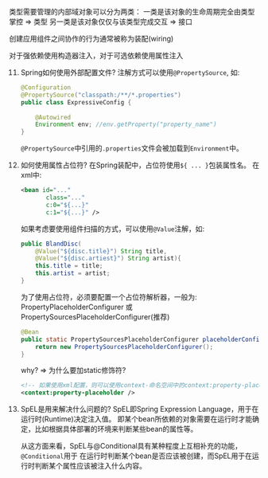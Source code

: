 类型需要管理的内部域对象可以分为两类：
    一类是该对象的生命周期完全由类型掌控 => 类型
    另一类是该对象仅仅与该类型完成交互 => 接口

创建应用组件之间协作的行为通常被称为装配(wiring)

对于强依赖使用构造器注入，对于可选依赖使用属性注入

11. Spring如何使用外部配置文件?
    注解方式可以使用`@PropertySource`, 如:
    ```java
    @Configuration
    @PropertySource("classpath:/**/*.properties")
    public class ExpressiveConfig {
        
        @Autowired
        Environment env; //env.getProperty("property_name")
    }
    ```
    `@PropertySource`中引用的`.properties`文件会被加载到`Environment`中。

12. 如何使用属性占位符?
    在Spring装配中，占位符使用`${ ... }`包装属性名。
    在xml中:
    ```xml
    <bean id="..."
           class="..."
           c:0="${...}"
           c:1="${...}" />
    ```
    如果考虑要使用组件扫描的方式，可以使用`@Value`注解，如:
    ```java
    public BlandDisc(
        @Value("${disc.title}") String title,
        @Value("${disc.artiest}") String artist){
        this.title = title;
        this.artist = artist;
    }
    ```
    为了使用占位符，必须要配置一个占位符解析器，一般为:
    PropertyPlaceholderConfigurer 或
    PropertySourcesPlaceholderConfigurer(推荐)
    ```java
    @Bean
    public static PropertySourcesPlaceholderConfigurer placeholderConfigurer(){
        return new PropertySourcesPlaceholderConfigurer();
    }
    ```
    why? => 为什么要加static修饰符?
    ```xml
    <!-- 如果使用xml配置，则可以使用context-命名空间中的context:property-placeholder -->
    <context:property-placeholder />
    ```

13. SpEL是用来解决什么问题的? 
    SpEL即Spring Expression Language，用于在运行时(Runtime)决定注入值。
    即某个bean所依赖的对象需要在运行时才能确定，比如根据具体部署的环境来判断某些bean的属性等。
    
    从这方面来看，SpEL与@Conditional具有某种程度上互相补充的功能，`@Conditional`用于
    在运行时判断某个bean是否应该被创建，而SpEL用于在运行时判断某个属性应该被注入什么内容。

